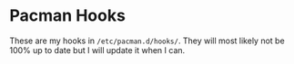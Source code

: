# Pacman Hooks
These are my hooks in `/etc/pacman.d/hooks/`. They will most likely not be 100% up
to date but I will update it when I can.
